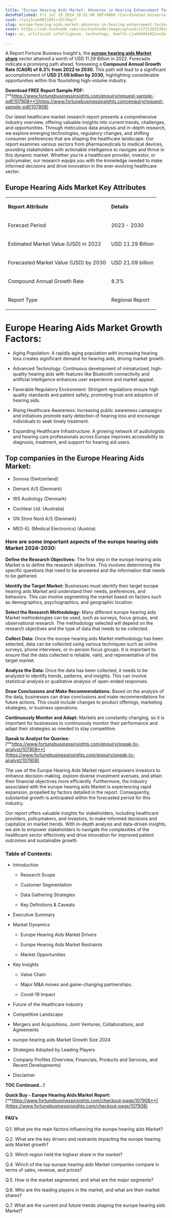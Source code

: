 ```yaml
---
title: "Europe Hearing Aids Market: Advances in Hearing Enhancement Technologies"
datePublished: Fri Jul 19 2024 10:01:00 GMT+0000 (Coordinated Universal Time)
cuid: clysj5cae001109lccbllbqif
slug: europe-hearing-aids-market-advances-in-hearing-enhancement-technologies
cover: https://cdn.hashnode.com/res/hashnode/image/upload/v1721383238100/6c1cae22-c295-4387-8401-68d7ee6351d8.png
tags: ai, artificial-intelligence, technology, health-cjaeh844x02vvo3wtj5r2s75q, healthcare

---
```


A Report Fortune Business Insight's, the [**europe hearing aids Market share**](https://www.fortunebusinessinsights.com/europe-hearing-aids-market-107908) sector attained a worth of USD 11.29 Billion in 2022. Forecasts indicate a promising path ahead, foreseeing a **Compound Annual Growth Rate (CAGR) of 8.3% from 2022 to 2030.** This path will lead to a significant accomplishment of **USD 21.09 billion by 2030,** highlighting considerable opportunities within this flourishing high-volume industry.

**Download FREE Report Sample PDF:** [**https://www.fortunebusinessinsights.com/enquiry/request-sample-pdf/107908**](https://www.fortunebusinessinsights.com/enquiry/request-sample-pdf/107908)

Our latest healthcare market research report presents a comprehensive industry overview, offering valuable insights into current trends, challenges, and opportunities. Through meticulous data analysis and in-depth research, we explore emerging technologies, regulatory changes, and shifting consumer preferences that are shaping the healthcare landscape. Our report examines various sectors from pharmaceuticals to medical devices, providing stakeholders with actionable intelligence to navigate and thrive in this dynamic market. Whether you're a healthcare provider, investor, or policymaker, our research equips you with the knowledge needed to make informed decisions and drive innovation in the ever-evolving healthcare sector.

## **Europe Hearing Aids Market Key Attributes**

<table><tbody><tr><td colspan="1" rowspan="1"><p><strong>Report Attribute</strong></p></td><td colspan="1" rowspan="1"><p><strong>Details</strong></p></td></tr><tr><td colspan="1" rowspan="1"><p>Forecast Period</p></td><td colspan="1" rowspan="1"><p>2023 - 2030</p></td></tr><tr><td colspan="1" rowspan="1"><p>Estimated Market Value (USD) in&nbsp;2022</p></td><td colspan="1" rowspan="1"><p>USD 11.29 Billion</p></td></tr><tr><td colspan="1" rowspan="1"><p>Forecasted Market Value (USD) by&nbsp;2030</p></td><td colspan="1" rowspan="1"><p>USD 21.09 billion</p></td></tr><tr><td colspan="1" rowspan="1"><p>Compound Annual Growth Rate</p></td><td colspan="1" rowspan="1"><p>8.3%</p></td></tr><tr><td colspan="1" rowspan="1"><p>Report Type</p></td><td colspan="1" rowspan="1"><p>Regional Report</p></td></tr></tbody></table>

# Europe Hearing Aids Market Growth Factors:

* Aging Population: A rapidly aging population with increasing hearing loss creates significant demand for hearing aids, driving market growth.
    
* Advanced Technology: Continuous development of miniaturized, high-quality hearing aids with features like Bluetooth connectivity and artificial intelligence enhances user experience and market appeal.
    
* Favorable Regulatory Environment: Stringent regulations ensure high quality standards and patient safety, promoting trust and adoption of hearing aids.
    
* Rising Healthcare Awareness: Increasing public awareness campaigns and initiatives promote early detection of hearing loss and encourage individuals to seek timely treatment.
    
* Expanding Healthcare Infrastructure: A growing network of audiologists and hearing care professionals across Europe improves accessibility to diagnosis, treatment, and support for hearing aid users.
    

## **Top companies in the Europe Hearing Aids Market:**

* Sonova (Switzerland)
    
* Demant A/S (Denmark)
    
* WS Audiology (Denmark)
    
* Cochlear Ltd. (Australia)
    
* GN Store Nord A/S (Denmark)
    
* MED-EL (Medical Electronics) (Austria)
    

### **Here are some important aspects of the europe hearing aids Market 2024-2030:**

**Define the Research Objectives:** The first step in the europe hearing aids Market is to define the research objectives. This involves determining the specific questions that need to be answered and the information that needs to be gathered.

**Identify the Target Market:** Businesses must identify their target europe hearing aids Market and understand their needs, preferences, and behaviors. This can involve segmenting the market based on factors such as demographics, psychographics, and geographic location.

**Select the Research Methodology:** Many different europe hearing aids Market methodologies can be used, such as surveys, focus groups, and observational research. The methodology selected will depend on the research objectives and the type of data that needs to be collected.

**Collect Data:** Once the europe hearing aids Market methodology has been selected, data can be collected using various techniques such as online surveys, phone interviews, or in-person focus groups. It is important to ensure that the data collected is reliable, valid, and representative of the target market.

**Analyze the Data:** Once the data has been collected, it needs to be analyzed to identify trends, patterns, and insights. This can involve statistical analysis or qualitative analysis of open-ended responses.

**Draw Conclusions and Make Recommendations:** Based on the analysis of the data, businesses can draw conclusions and make recommendations for future actions. This could include changes to product offerings, marketing strategies, or business operations.

**Continuously Monitor and Adapt:** Markets are constantly changing, so it is important for businesses to continuously monitor their performance and adapt their strategies as needed to stay competitive.

**Speak to Analyst for Queries:** [**https://www.fortunebusinessinsights.com/enquiry/speak-to-analyst/107908**](https://www.fortunebusinessinsights.com/enquiry/speak-to-analyst/107908)

The use of the Europe Hearing Aids Market report empowers investors to enhance decision-making, explore diverse investment avenues, and attain their financial objectives more efficiently. Furthermore, the industry associated with the europe hearing aids Market is experiencing rapid expansion, propelled by factors detailed in the report. Consequently, substantial growth is anticipated within the forecasted period for this industry.

Our report offers valuable insights for stakeholders, including healthcare providers, policymakers, and investors, to make informed decisions and capitalize on market trends. With in-depth analysis and data-driven insights, we aim to empower stakeholders to navigate the complexities of the healthcare sector effectively and drive innovation for improved patient outcomes and sustainable growth.

### **Table of Contents:**

* Introduction
    
    * Research Scope
        
    * Customer Segmentation
        
    * Data Gathering Strategies
        
    * Key Definitions & Caveats
        
* Executive Summary
    
* Market Dynamics
    
    * Europe Hearing Aids Market Drivers
        
    * Europe Hearing Aids Market Restraints
        
    * Market Opportunities
        
* Key Insights
    
    * Value Chain
        
    * Major M&A moves and game-changing partnerships.
        
    * Covid-19 Impact
        
* Future of the Healthcare Industry
    
* Competitive Landscape
    
* Mergers and Acquisitions, Joint Ventures, Collaborations, and Agreements
    
* europe hearing aids Market Growth Size 2024
    
* Strategies Adopted by Leading Players
    
* Company Profiles (Overview, Financials, Products and Services, and Recent Developments)
    
* Disclaimer
    

**TOC Continued…!**

**Quick Buy - Europe Hearing Aids Market Report:** [**https://www.fortunebusinessinsights.com/checkout-page/107908**](https://www.fortunebusinessinsights.com/checkout-page/107908)

#### **FAQ’s**

Q.1. What are the main factors influencing the europe hearing aids Market?

Q.2. What are the key drivers and restraints impacting the europe hearing aids Market growth?

Q.3. Which region held the highest share in the market?

Q.4. Which of the top europe hearing aids Market companies compare in terms of sales, revenue, and prices?

Q.5. How is the market segmented, and what are the major segments?

Q.6. Who are the leading players in the market, and what are their market shares?

Q.7. What are the current and future trends shaping the europe hearing aids Market?